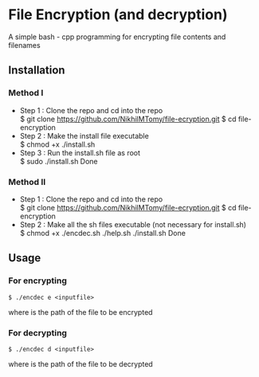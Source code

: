 # File Encryption (and decryption)
A simple bash - cpp programming for encrypting file contents and filenames

## Installation
### Method I
- Step 1 : Clone the repo and cd into the repo  
        $ git clone https://github.com/NikhilMTomy/file-ecryption.git
	$ cd file-encryption
- Step 2 : Make the install file executable  
        $ chmod +x ./install.sh
- Step 3 : Run the install.sh file as root  
        $ sudo ./install.sh
Done
### Method II
- Step 1 : Clone the repo and cd into the repo  
        $ git clone https://github.com/NikhilMTomy/file-ecryption.git
	$ cd file-encryption
- Step 2 : Make all the sh files executable (not necessary for install.sh)  
        $ chmod +x ./encdec.sh ./help.sh ./install.sh
Done
## Usage
### For encrypting
	$ ./encdec e <inputfile>
where <inputfile> is the path of the file to be encrypted
### For decrypting
	$ ./encdec d <inputfile>
where <inputfile> is the path of the file to be decrypted
